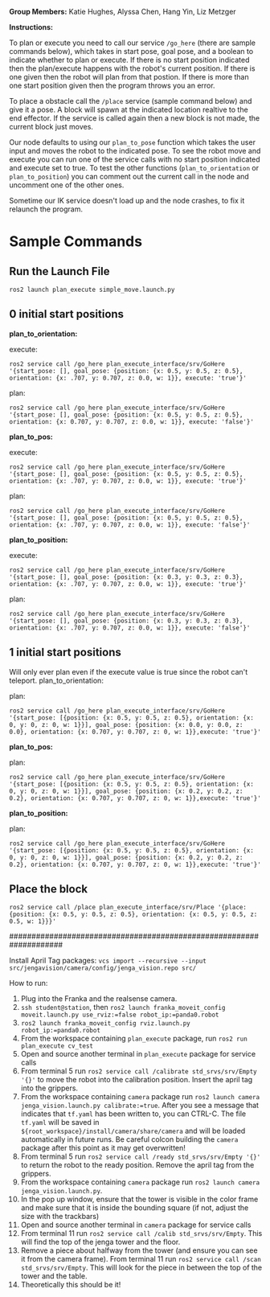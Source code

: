 **Group Members:**
Katie Hughes, Alyssa Chen, Hang Yin, Liz Metzger

**Instructions:**

To plan or execute you need to call our service `/go_here` (there are sample commands below), which
takes in start pose, goal pose, and a boolean to indicate whether to plan or execute. If there is no 
start position indicated then the plan/execute happens with the robot's current position. If there 
is one given then the robot will plan from that postion. If there is more than one start position 
given then the program throws you an error.

To place a obstacle call the `/place` service (sample command below) and give it a pose. A block
will spawn at the indicated location realtive to the end effector. If the service is called again 
then a new block is not made, the current block just moves. 

Our node defaults to using our `plan_to_pose` function which takes the user input and moves the 
robot to the indicated pose. To see the robot move and execute you can run one of the service calls 
with no start position indicated and execute set to true. To test the other functions (`plan_to_orientation` or `plan_to_position`) you can
comment out the current call in the node and uncomment one of the other ones.

Sometime our IK service doesn't load up and the node crashes, to fix it relaunch the program.

# Sample Commands

## Run the Launch File
`ros2 launch plan_execute simple_move.launch.py`

## 0 initial start positions

**plan_to_orientation:**

execute:

`ros2 service call /go_here plan_execute_interface/srv/GoHere '{start_pose: [], goal_pose: {position: {x: 0.5, y: 0.5, z: 0.5}, orientation: {x: .707, y: 0.707, z: 0.0, w: 1}}, execute: 'true'}'`

plan:

`ros2 service call /go_here plan_execute_interface/srv/GoHere '{start_pose: [], goal_pose: {position: {x: 0.5, y: 0.5, z: 0.5}, orientation: {x: 0.707, y: 0.707, z: 0.0, w: 1}}, execute: 'false'}'`

**plan_to_pos:**

execute:

`ros2 service call /go_here plan_execute_interface/srv/GoHere '{start_pose: [], goal_pose: {position: {x: 0.5, y: 0.5, z: 0.5}, orientation: {x: .707, y: 0.707, z: 0.0, w: 1}}, execute: 'true'}'`

plan:

`ros2 service call /go_here plan_execute_interface/srv/GoHere '{start_pose: [], goal_pose: {position: {x: 0.5, y: 0.5, z: 0.5}, orientation: {x: .707, y: 0.707, z: 0.0, w: 1}}, execute: 'false'}'`

**plan_to_position:**

execute:

`ros2 service call /go_here plan_execute_interface/srv/GoHere '{start_pose: [], goal_pose: {position: {x: 0.3, y: 0.3, z: 0.3}, orientation: {x: .707, y: 0.707, z: 0.0, w: 1}}, execute: 'true'}'`

plan:

`ros2 service call /go_here plan_execute_interface/srv/GoHere '{start_pose: [], goal_pose: {position: {x: 0.3, y: 0.3, z: 0.3}, orientation: {x: .707, y: 0.707, z: 0.0, w: 1}}, execute: 'false'}'`

## 1 initial start positions

Will only ever plan even if the execute value is true since the robot can't teleport. 
plan_to_orientation:

plan:

`ros2 service call /go_here plan_execute_interface/srv/GoHere '{start_pose: [{position: {x: 0.5, y: 0.5, z: 0.5}, orientation: {x: 0, y: 0, z: 0, w: 1}}], goal_pose: {position: {x: 0.0, y: 0.0, z: 0.0}, orientation: {x: 0.707, y: 0.707, z: 0, w: 1}},execute: 'true'}'`

**plan_to_pos:**

plan:

`ros2 service call /go_here plan_execute_interface/srv/GoHere '{start_pose: [{position: {x: 0.5, y: 0.5, z: 0.5}, orientation: {x: 0, y: 0, z: 0, w: 1}}], goal_pose: {position: {x: 0.2, y: 0.2, z: 0.2}, orientation: {x: 0.707, y: 0.707, z: 0, w: 1}},execute: 'true'}'`

**plan_to_position:**

plan:

`ros2 service call /go_here plan_execute_interface/srv/GoHere '{start_pose: [{position: {x: 0.5, y: 0.5, z: 0.5}, orientation: {x: 0, y: 0, z: 0, w: 1}}], goal_pose: {position: {x: 0.2, y: 0.2, z: 0.2}, orientation: {x: 0.707, y: 0.707, z: 0, w: 1}},execute: 'true'}'`

## Place the block

`ros2 service call /place plan_execute_interface/srv/Place '{place: {position: {x: 0.5, y: 0.5, z: 0.5}, orientation: {x: 0.5, y: 0.5, z: 0.5, w: 1}}}'`


####################################################################

Install April Tag packages: 
`vcs import --recursive --input src/jengavision/camera/config/jenga_vision.repo src/`

How to run:

1. Plug into the Franka and the realsense camera.
2. `ssh student@station`, then `ros2 launch franka_moveit_config moveit.launch.py use_rviz:=false robot_ip:=panda0.robot`
3. `ros2 launch franka_moveit_config rviz.launch.py robot_ip:=panda0.robot`
4. From the workspace containing `plan_execute` package, run `ros2 run plan_execute cv_test`
5. Open and source another terminal in `plan_execute` package for service calls
6. From terminal 5 run `ros2 service call /calibrate std_srvs/srv/Empty '{}'` to move the robot into the calibration position. Insert the april tag into the grippers.
7. From the workspace containing `camera` package run `ros2 launch camera jenga_vision.launch.py calibrate:=true`. After you see a message that indicates that `tf.yaml` has been written to, you can CTRL-C. The file `tf.yaml` will be saved in `${root_workspace}/install/camera/share/camera` and will be loaded automatically in future runs. Be careful colcon building the `camera` package after this point as it may get overwritten!
8. From terminal 5 run `ros2 service call /ready std_srvs/srv/Empty '{}'` to return the robot to the ready position. Remove the april tag from the grippers.
9. From the workspace containing `camera` package run `ros2 launch camera jenga_vision.launch.py`.
10. In the pop up window, ensure that the tower is visible in the color frame and make sure that it is inside the bounding square (if not, adjust the size with the trackbars)
11. Open and source another terminal in `camera` package for service calls
12. From terminal 11 run `ros2 service call /calib std_srvs/srv/Empty`. This will find the top of the jenga tower and the floor.
13. Remove a piece about halfway from the tower (and ensure you can see it from the camera frame). From terminal 11 run `ros2 service call /scan std_srvs/srv/Empty`. This will look for the piece in between the top of the tower and the table.
14. Theoretically this should be it!